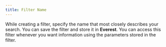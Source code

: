 ```yaml
---
title: Filter Name
---
```



While creating a filter, specify the name that most closely describes  your search. You can save the filter and store it in **Everest**.  You can access this filter whenever you want information using the parameters  stored in the filter.
